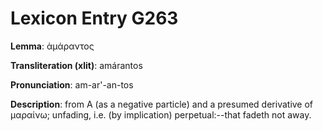 # Lexicon Entry G263

**Lemma**: ἀμάραντος

**Transliteration (xlit)**: amárantos

**Pronunciation**: am-ar'-an-tos

**Description**:
from Α (as a negative particle) and a presumed derivative of μαραίνω; unfading, i.e. (by implication) perpetual:--that fadeth not away.

